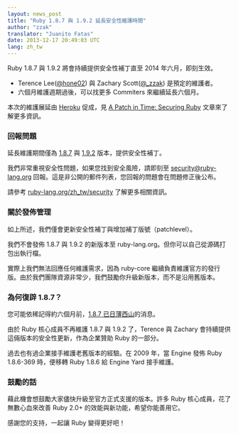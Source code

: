 ```yaml
---
layout: news_post
title: "Ruby 1.8.7 與 1.9.2 延長安全性維護時間"
author: "zzak"
translator: "Juanito Fatas"
date: 2013-12-17 20:49:03 UTC
lang: zh_tw
---
```


Ruby 1.8.7 與 1.9.2 將會持續提供安全性補丁直至 2014 年六月，即刻生效。

* Terence Lee([@hone02](https://twitter.com/hone02)) 與 Zachary Scott([@_zzak](https://twitter.com/_zzak)) 是預定的維護者。
* 六個月維護週期過後，可以找更多 Commiters 來繼續延長六個月。

本次的維護展延由 [Heroku][heroku] 促成，見 [A Patch in Time: Securing Ruby][securing-ruby] 文章來了解更多資訊。

### 回報問題

延長維護期間僅為 [1.8.7][source-187] 與 [1.9.2][source-192] 版本，提供安全性補丁。

我們非常重視安全性問題，如果您找到安全風險，請即刻至 security@ruby-lang.org 回報。這是非公開的郵件列表，您回報的問題會在問題修正後公布。

請參考 [ruby-lang.org/zh_tw/security][security-zhtw] 了解更多相關資訊。

### 關於發佈管理

如上所述，我們僅會更新安全性補丁與增加補丁版號（patchlevel）。

我們不會發佈 1.8.7 與 1.9.2 的新版本至 ruby-lang.org。但你可以自己從源碼打包出執行檔。

實際上我們無法回應任何維護需求，因為 ruby-core 繼續負責維護官方的發行版。由於我們團隊資源非常少，我們鼓勵你升級新版本，而不是沿用舊版本。

### 為何復辟 1.8.7？

您可能依稀記得約六個月前，[1.8.7 已日薄西山][sunset-187-zhtw]的消息。

由於 Ruby 核心成員不再維護 1.8.7 與 1.9.2 了，Terence 與 Zachary 會持續提供這倆版本的安全性更新，作為企業贊助 Ruby 的一部分。

過去也有過企業接手維護老舊版本的經驗。在 2009 年，當 Engine 發佈 Ruby 1.8.6-369 時，便移轉 Ruby 1.8.6 給 Engine Yard 接手維護。

### 鼓勵的話

藉此機會想鼓勵大家儘快升級至官方正式支援的版本。許多 Ruby 核心成員，花了無數心血來改善 Ruby 2.0+ 的效能與新功能，希望你能善用它。

感謝您的支持，一起讓 Ruby 變得更好吧！

[heroku]:        https://heroku.com/
[securing-ruby]: https://blog.heroku.com/archives/2013/12/5/a_patch_in_time_securing_ruby/
[source-187]:    https://bugs.ruby-lang.org/projects/ruby-187/repository
[source-192]:    https://bugs.ruby-lang.org/projects/ruby-192/repository
[security-zhtw]: https://www.ruby-lang.org/zh_tw/security/
[sunset-187-zhtw]: https://www.ruby-lang.org/zh_tw/news/2013/06/30/we-retire-1-8-7/
